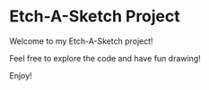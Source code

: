 # Etch-A-Sketch Project

Welcome to my Etch-A-Sketch project!

Feel free to explore the code and have fun drawing!

Enjoy!
